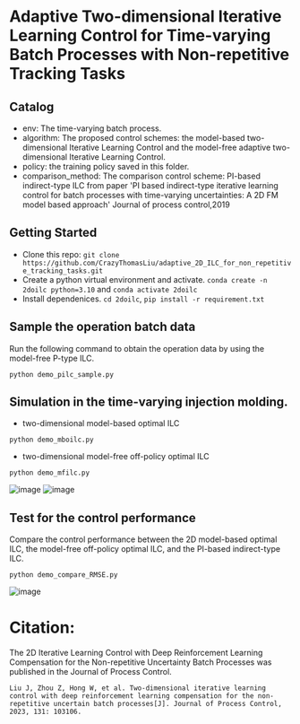 # Adaptive Two-dimensional Iterative Learning Control for Time-varying Batch Processes with Non-repetitive Tracking Tasks

## Catalog
* env: The time-varying batch process.
* algorithm:  The proposed control schemes: the model-based two-dimensional Iterative Learning Control and the model-free adaptive two-dimensional Iterative Learning Control. 
* policy: the training policy saved in this folder.
* comparison_method: The comparison control scheme: PI-based indirect-type ILC from paper 'PI based indirect-type iterative learning control for batch processes with time-varying uncertainties: A 2D FM model based approach' Journal of process control,2019
## Getting Started
* Clone this repo: `git clone https://github.com/CrazyThomasLiu/adaptive_2D_ILC_for_non_repetitive_tracking_tasks.git`
* Create a python virtual environment and activate. `conda create -n 2doilc python=3.10` and `conda activate 2doilc`
* Install dependenices. `cd 2doilc`, `pip install -r requirement.txt` 

## Sample the operation batch data
Run the following command to obtain the operation data by using the model-free P-type ILC.
```
python demo_pilc_sample.py 
```

## Simulation in the time-varying injection molding.
* two-dimensional model-based optimal ILC
```
python demo_mboilc.py
```
* two-dimensional model-free off-policy optimal ILC
```
python demo_mfilc.py
```
![image](https://github.com/CrazyThomasLiu/2d_linear_oc/blob/master/workspace2/mfoilc_input.jpg)
![image](https://github.com/CrazyThomasLiu/2d_linear_oc/blob/master/workspace2/mfoilc_response.jpg)

## Test for the control performance
Compare the control performance between the 2D model-based optimal ILC, the model-free off-policy optimal ILC, and the PI-based indirect-type ILC.

```
python demo_compare_RMSE.py
```
![image](https://github.com/CrazyThomasLiu/2d_linear_oc/blob/master/workspace2/Compare_RMSE.jpg)




# Citation:
The 2D Iterative Learning Control with Deep Reinforcement Learning Compensation for the Non-repetitive Uncertainty Batch Processes was published in the Journal of Process Control.


```
Liu J, Zhou Z, Hong W, et al. Two-dimensional iterative learning control with deep reinforcement learning compensation for the non-repetitive uncertain batch processes[J]. Journal of Process Control, 2023, 131: 103106.
```


